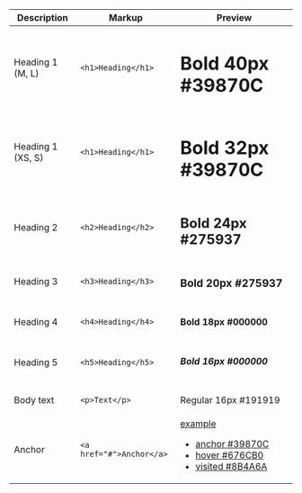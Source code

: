 | Description       | Markup                   | Preview                                                                                                                                                                                                                              |
| ----------------- | ------------------------ | ------------------------------------------------------------------------------------------------------------------------------------------------------------------------------------------------------------------------------------ |
| Heading 1 (M, L)  | `<h1>Heading</h1>`       | <h1>Bold 40px #39870C</h1>                                                                                                                                                                                                           |
| Heading 1 (XS, S) | `<h1>Heading</h1>`       | <h1 class="example-as-small">Bold 32px #39870C</h1>                                                                                                                                                                                  |
| Heading 2         | `<h2>Heading</h2>`       | <h2>Bold 24px #275937</h2>                                                                                                                                                                                                           |
| Heading 3         | `<h3>Heading</h3>`       | <h3>Bold 20px #275937</h3>                                                                                                                                                                                                           |
| Heading 4         | `<h4>Heading</h4>`       | <h4>Bold 18px #000000</h4>                                                                                                                                                                                                           |
| Heading 5         | `<h5>Heading</h5>`       | <h5>Bold 16px #000000</h5>                                                                                                                                                                                                           |
| Body text         | `<p>Text</p>`            | <p>Regular 16px #191919</p>                                                                                                                                                                                                          |
| Anchor            | `<a href="#">Anchor</a>` | <a href="#" id="anchor-example">example</a><ul><li><a href="#" class="static">anchor #39870C</a></li><li><a href="#" class="static-hover">hover #676CB0</a></li><li><a href="#" class="static-visited">visited #8B4A6A</a></li></ul> |

<script>
  document.getElementById('anchor-example').setAttribute('href', '#' + (+new Date()));
</script>